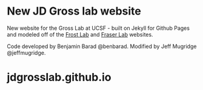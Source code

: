 # New JD Gross lab website
New website for the Gross Lab at UCSF - built on Jekyll for Github Pages and modeled off of the [Frost Lab](http://frostlab.org) and [Fraser Lab](http://fraserlab.com) websites.

Code developed by Benjamin Barad @benbarad. Modified by Jeff Mugridge @jeffmugridge.
# jdgrosslab.github.io
